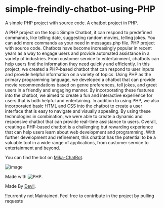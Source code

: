 # simple-freindly-chatbot-using-PHP
A simple PHP project with source code. A chatbot project in PHP. 


A PHP project on the topic Simple Chatbot, it can respond to predefined commands, like telling date, suggesting random movies, telling jokes. You can add more commands as your need in messages.php file. PHP project with source code.
Chatbots have become increasingly popular in recent years as a way to engage users and provide automated assistance in a variety of industries. From customer service to entertainment, chatbots can help users find the information they need quickly and efficiently. In this project, we created a PHP-based chatbot that can respond to user inputs and provide helpful information on a variety of topics.
Using PHP as the primary programming language, we developed a chatbot that can provide movie recommendations based on genre preferences, tell jokes, and greet users in a friendly and engaging manner. By incorporating these features into the chatbot, we aimed to create a fun and interactive experience for users that is both helpful and entertaining.
In addition to using PHP, we also incorporated basic HTML and CSS into the chatbot to create a user interface that is easy to navigate and visually appealing. By using these technologies in combination, we were able to create a dynamic and responsive chatbot that can provide real-time assistance to users.
Overall, creating a PHP-based chatbot is a challenging but rewarding experience that can help users learn about web development and programming. With further development and refinement, this chatbot has the potential to be a valuable tool in a wide range of applications, from customer service to entertainment and beyond.


You can find the bot on [Mika-ChatBot](https://mikachatbot.000webhostapp.com/).

![image](https://user-images.githubusercontent.com/82862124/235349501-7dfa1cc4-a451-4021-958b-5813c2840b13.png)


Made with ![PHP](https://th.bing.com/th/id/OIP.pkqphAig1t-PCsy4dkVrfAHaD5?w=280&h=180&c=7&r=0&o=5&dpr=1.3&pid=1.7).

Made By [Devil](https://github.com/DEVILTG/).

!!currently not Maintained.
Feel free to contribute in the project by pulling requests
